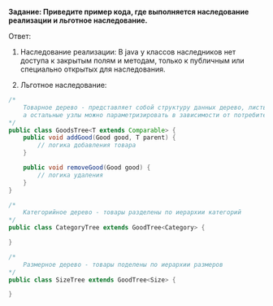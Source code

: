 **Задание: Приведите пример кода, где выполняется наследование реализации и льготное наследование.**

Ответ:
1. Наследование реализации:
В java у классов наследников нет доступа к закрытым полям и методам, только к публичным или специально открытых для наследования.

2. Льготное наследование:
```java
/*
    Товарное дерево - представляет собой структуру данных дерево, листьями которого являются товары,
    а остальные узлы можно параметризировать в зависимости от потребителя.
*/
public class GoodsTree<T extends Comparable> {
    public void addGood(Good good, T parent) {
        // логика добавления товара
    }

    public void removeGood(Good good) {
        // логика удаления
    }
}

/*
    Категорийное дерево - товары разделены по иерархии категорий
*/
public class CategoryTree extends GoodTree<Category> {

}

/*
    Размерное дерево - товары поделены по иерархии размеров
*/
public class SizeTree extends GoodTree<Size> {

}
```